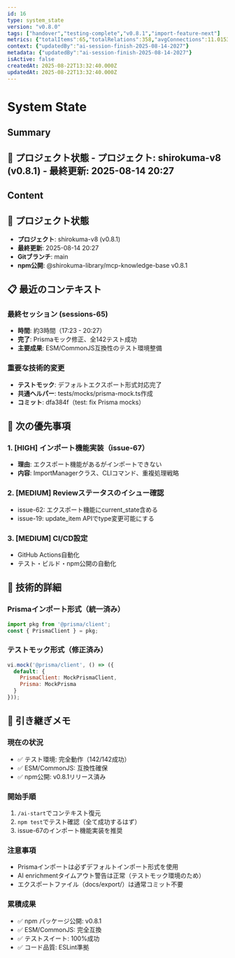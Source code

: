 ```yaml
---
id: 16
type: system_state
version: "v0.8.0"
tags: ["handover","testing-complete","v0.8.1","import-feature-next"]
metrics: {"totalItems":65,"totalRelations":358,"avgConnections":11.015384615384615,"maxConnections":30,"isolatedNodes":0,"timestamp":"2025-08-14T11:28:39.543Z"}
context: {"updatedBy":"ai-session-finish-2025-08-14-2027"}
metadata: {"updatedBy":"ai-session-finish-2025-08-14-2027"}
isActive: false
createdAt: 2025-08-22T13:32:40.000Z
updatedAt: 2025-08-22T13:32:40.000Z
---
```


# System State

## Summary

## 📍 プロジェクト状態 - **プロジェクト**: shirokuma-v8 (v0.8.1) - **最終更新**: 2025-08-14 20:27

## Content

## 📍 プロジェクト状態
- **プロジェクト**: shirokuma-v8 (v0.8.1)
- **最終更新**: 2025-08-14 20:27
- **Gitブランチ**: main
- **npm公開**: @shirokuma-library/mcp-knowledge-base v0.8.1

## 📋 最近のコンテキスト

### 最終セッション (sessions-65)
- **時間**: 約3時間（17:23 - 20:27）
- **完了**: Prismaモック修正、全142テスト成功
- **主要成果**: ESM/CommonJS互換性のテスト環境整備

### 重要な技術的変更
- **テストモック**: デフォルトエクスポート形式対応完了
- **共通ヘルパー**: tests/mocks/prisma-mock.ts作成
- **コミット**: dfa384f（test: fix Prisma mocks）

## 🎯 次の優先事項

### 1. [HIGH] インポート機能実装（issue-67）
- **理由**: エクスポート機能があるがインポートできない
- **内容**: ImportManagerクラス、CLIコマンド、重複処理戦略

### 2. [MEDIUM] Reviewステータスのイシュー確認
- issue-62: エクスポート機能にcurrent_state含める
- issue-19: update_item APIでtype変更可能にする

### 3. [MEDIUM] CI/CD設定
- GitHub Actions自動化
- テスト・ビルド・npm公開の自動化

## 🔧 技術的詳細

### Prismaインポート形式（統一済み）
```javascript
import pkg from '@prisma/client';
const { PrismaClient } = pkg;
```

### テストモック形式（修正済み）
```javascript
vi.mock('@prisma/client', () => ({
  default: {
    PrismaClient: MockPrismaClient,
    Prisma: MockPrisma
  }
}));
```

## 📝 引き継ぎメモ

### 現在の状況
- ✅ テスト環境: 完全動作（142/142成功）
- ✅ ESM/CommonJS: 互換性確保
- ✅ npm公開: v0.8.1リリース済み

### 開始手順
1. `/ai-start`でコンテキスト復元
2. `npm test`でテスト確認（全て成功するはず）
3. issue-67のインポート機能実装を推奨

### 注意事項
- Prismaインポートは必ずデフォルトインポート形式を使用
- AI enrichmentタイムアウト警告は正常（テストモック環境のため）
- エクスポートファイル（docs/export/）は通常コミット不要

### 累積成果
- ✅ npm パッケージ公開: v0.8.1
- ✅ ESM/CommonJS: 完全互換
- ✅ テストスイート: 100%成功
- ✅ コード品質: ESLint準拠